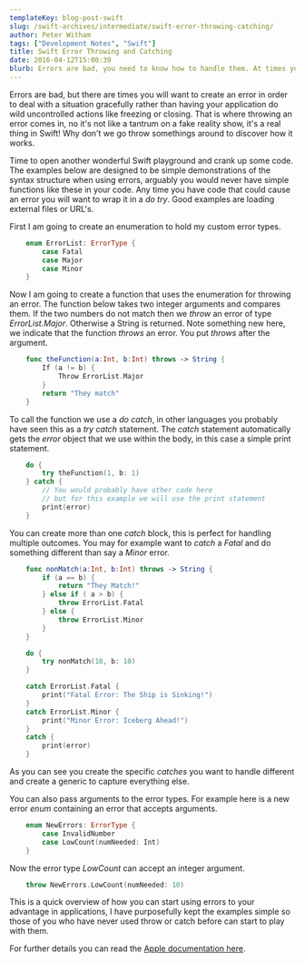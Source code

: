```yaml
---
templateKey: blog-post-swift
slug: /swift-archives/intermediate/swift-error-throwing-catching/
author: Peter Witham
tags: ["Development Notes", "Swift"]
title: Swift Error Throwing and Catching
date: 2016-04-12T15:00:39
blurb: Errors are bad, you need to know how to handle them. At times you even need to create your own errors. So let's take a look at throwing and catching in Swift.
---
```


Errors are bad, but there are times you will want to create an error in order to deal with a situation gracefully rather than having your application do wild uncontrolled actions like freezing or closing. That is where throwing an error comes in, no it's not like a tantrum on a fake reality show, it's a real thing in Swift! Why don't we go throw somethings around to discover how it works.

Time to open another wonderful Swift playground and crank up some code. The examples below are designed to be simple demonstrations of the syntax structure when using errors, arguably you would never have simple functions like these in your code. Any time you have code that could cause an error you will want to wrap it in a _do_ _try_. Good examples are loading external files or URL's.

First I am going to create an enumeration to hold my custom error types.

``` swift
    enum ErrorList: ErrorType {
        case Fatal
        case Major
        case Minor
    }
```

Now I am going to create a function that uses the enumeration for throwing an error. The function below takes two integer arguments and compares them. If the two numbers do not match then we _throw_ an error of type _ErrorList.Major_. Otherwise a String is returned. Note something new here, we indicate that the function _throws_ an error. You put _throws_ after the argument.

``` swift
    func theFunction(a:Int, b:Int) throws -> String {
        If (a != b) {
            Throw ErrorList.Major
        }
        return "They match"
    }
```

To call the function we use a _do_ _catch_, in other languages you probably have seen this as a _try_ _catch_ statement. The _catch_ statement automatically gets the _error_ object that we use within the body, in this case a simple print statement.

``` swift
    do {
        try theFunction(1, b: 1)
    } catch {
        // You would probably have other code here
        // but for this example we will use the print statement
        print(error)
    }
```

You can create more than one _catch_ block, this is perfect for handling multiple outcomes. You may for example want to _catch_ a _Fatal_ and do something different than say a _Minor_ error.

``` swift
    func nonMatch(a:Int, b:Int) throws -> String {
        if (a == b) {
            return "They Match!"
        } else if ( a > b) {
            throw ErrorList.Fatal
        } else {
            throw ErrorList.Minor
        }
    }

    do {
        try nonMatch(10, b: 10)
    }

    catch ErrorList.Fatal {
        print("Fatal Error: The Ship is Sinking!")
    }
    catch ErrorList.Minor {
        print("Minor Error: Iceberg Ahead!")
    }
    catch {
        print(error)
    }
```

As you can see you create the specific _catches_ you want to handle different and create a generic to capture everything else.

You can also pass arguments to the error types. For example here is a new error _enum_ containing an error that accepts arguments.

``` swift
    enum NewErrors: ErrorType {
        case InvalidNumber
        case LowCount(numNeeded: Int)
    }
```


Now the error type _LowCount_ can accept an integer argument.

``` swift
    throw NewErrors.LowCount(numNeeded: 10)
```

This is a quick overview of how you can start using errors to your advantage in applications, I have purposefully kept the examples simple so those of you who have never used throw or catch before can start to play with them.

For further details you can read the [Apple documentation here](https://developer.apple.com/library/ios/documentation/Swift/Conceptual/Swift_Programming_Language/ErrorHandling.html).
